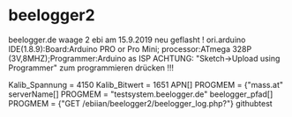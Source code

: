 # beelogger2
 beelogger.de
waage 2 ebi
am 15.9.2019 neu geflasht !
ori.arduino IDE(1.8.9):Board:Arduino PRO or Pro Mini; processor:ATmega 328P (3V,8MHZ);Programmer:Arduino as ISP
ACHTUNG: "Sketch->Upload using Programmer" zum programmieren drücken !!!

Kalib_Spannung = 4150
Kalib_Bitwert  =  1651
APN[] PROGMEM = {"mass.at"
serverName[] PROGMEM = "testsystem.beelogger.de"
beelogger_pfad[] PROGMEM = {"GET /ebiian/beelogger2/beelogger_log.php?"}
githubtest